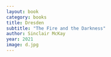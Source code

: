 ```yaml
---
layout: book
category: books
title: Dresden
subtitle: "The Fire and the Darkness"
author: Sinclair McKay
year: 2021
image: d.jpg
---
```

